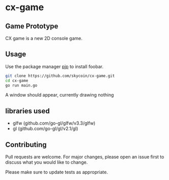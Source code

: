 # cx-game
Game Prototype
---

CX game is a new 2D console game.

## Usage

Use the package manager [pip](https://pip.pypa.io/en/stable/) to install foobar.

```bash
git clone https://github.com/skycoin/cx-game.git
cd cx-game
go run main.go
```
A window should appear, currently drawing nothing

## libraries used

- glfw (github.com/go-gl/glfw/v3.3/glfw)
- gl (github.com/go-gl/gl/v2.1/gl)
	

## Contributing
Pull requests are welcome. For major changes, please open an issue first to discuss what you would like to change.

Please make sure to update tests as appropriate.